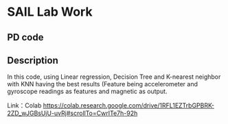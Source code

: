# SAIL Lab Work
## PD code
## Description
In this code, using Linear regression, Decision Tree and K-nearest neighbor  with KNN having the best results (Feature being accelerometer and gyroscope readings as features and magnetic as output.

Link：Colab https://colab.research.google.com/drive/1RFL1EZTrbGPBRK-2ZD_wJGBsUjU-uvRj#scrollTo=CwrITe7h-92h

